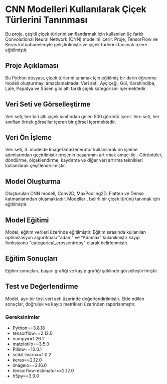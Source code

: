 # CNN Modelleri Kullanılarak Çiçek Türlerini Tanınması 

Bu proje, çeşitli çiçek türlerini sınıflandırmak için kullanılan üç farklı Convolutional Neural Network (CNN) modelini içerir. Proje, TensorFlow ve Keras kütüphaneleriyle geliştirilmiştir ve çiçek türlerini tanımak üzere eğitilmiştir.

## Proje Açıklaması

Bu Python dosyası, çiçek türlerini tanımak için eğitilmiş bir derin öğrenme modeli oluşturmayı amaçlamaktadır. Veri seti, Ayçiçeği, Gül, Karahindiba, Lale, Papatya ve Süsen gibi altı farklı çiçek kategorisini içermektedir.

## Veri Seti ve Görselleştirme

Veri seti, her biri altı çiçek sınıfından gelen 500 görüntü içerir. Veri seti, her sınıftan örnek görseller içeren bir görsel içermektedir.

## Veri Ön İşleme

Veri seti, 3. modelde ImageDataGenerator kullanılarak ön işleme adımlarından geçirilmiştir projenin başarımını artırmak amacı ile . Görüntüler, döndürme, ölçeklendirme, kaydırma ve diğer veri artırma teknikleri kullanılarak çeşitlendirilmiştir.

## Model Oluşturma

Oluşturulan CNN modeli, Conv2D, MaxPooling2D, Flatten ve Dense katmanlarından oluşmaktadır. Modeller , belirli bir çiçek türünü tanımak için eğitilmiştir.

## Model Eğitimi

Model, eğitim verileri üzerinde eğitilmiştir. Eğitim sırasında kullanılan optimizasyon algoritması "adam" ve "Adamax" kulanılmıştır  kayıp fonksiyonu "categorical_crossentropy" olarak belirlenmiştir.

## Eğitim Sonuçları

Eğitim sonuçları, başarı grafiği ve kayıp grafiği şeklinde görselleştirilmiştir.

## Test ve Değerlendirme

Model, ayrı bir test veri seti üzerinde değerlendirilmiştir. Elde edilen sonuçlar, doğruluk ve kayıp metrikleri üzerinden raporlanmıştır.

### Gereksinimler
- Python==3.8.18
- tensorflow==2.12.0
- numpy==1.26.2
- matplotlib==3.5.0
- Pillow==10.0.1
- scikit-learn==1.0.2
- keras==2.12.0
- imageio==2.16.0
- tensorflow-estimator==2.12.0
- h5py==3.9.0
